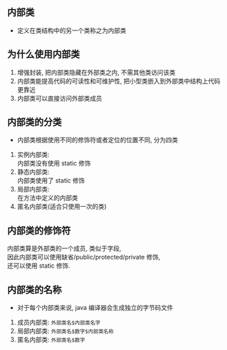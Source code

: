 ## 内部类
- 定义在类结构中的另一个类称之为内部类

## 为什么使用内部类
1. 增强封装, 把内部类隐藏在外部类之内, 不需其他类访问该类
2. 内部类能提高代码的可读性和可维护性, 把小型类嵌入到外部类中结构上代码更靠近
3. 内部类可以直接访问外部类成员

## 内部类的分类
- 内部类根据使用不同的修饰符或者定位的位置不同, 分为四类
1. 实例内部类:  
   内部类没有使用 static 修饰
2. 静态内部类:  
   内部类使用了 static 修饰
3. 局部内部类:  
   在方法中定义的内部类
4. 匿名内部类(适合只使用一次的类)  

## 内部类的修饰符
内部类算是外部类的一个成员, 类似于字段,  
因此内部类可以使用缺省/public/protected/private 修饰,  
还可以使用 static 修饰.

## 内部类的名称
- 对于每个内部类来说, java 编译器会生成独立的字节码文件
1. 成员内部类: `外部类名$内部类名字`
2. 局部内部类: `外部类名$数字$内部类名称`
3. 匿名内部类: `外部类名$数字`